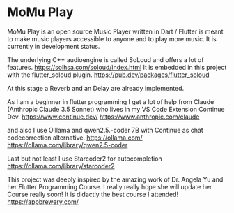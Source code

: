 # MoMu Play
MoMu Play is an open source Music Player written in Dart / Flutter is meant to make music players accessible to anyone and to play more music. It is currently in development status. 
 
The underlying C++ audioengine is called SoLoud and offers a lot of features. 
https://solhsa.com/soloud/index.html
It is embedded in this project with the flutter_soloud plugin.
https://pub.dev/packages/flutter_soloud

At this stage a Reverb and an Delay are already implemented. 


As I am a beginner in flutter programming I get a lot of help from Claude (Anthropic Claude 3.5 Sonnet) who lives in my VS Code Extension Continue Dev.
https://www.continue.dev/
https://www.anthropic.com/claude

and also I use Olllama and qwen2.5.-coder 7B with Continue as chat codecorrection alternative. 
https://ollama.com/
https://ollama.com/library/qwen2.5-coder

Last but not least I use Starcoder2 for autocompletion
https://ollama.com/library/starcoder2

This project was deeply inspired by the amazing work of Dr. Angela Yu and her Flutter Programming Course. I really really hope she will update her Course really soon! It is didactly the best course I attended!
https://appbrewery.com/